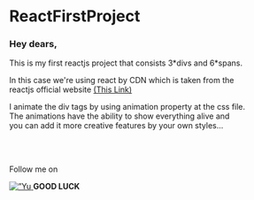 # ReactFirstProject
<h3>Hey dears,</h3>
<p>This is my first reactjs project that consists 3*divs and 6*spans.</p>
<p>
  In this case we're using react by CDN which is taken from the</br>
  reactjs official website <a href="https://reactjs.org/docs/cdn-links.html">(This Link)</a>
</p>
<p>
  I animate the div tags by using animation property at the css file.</br>
  The animations have the ability to show everything alive and</br>
  you can add it more creative features by your own styles...
</p>
</br></br>
<p>Follow me on</p>
<a href="https://www.linkedin.com/in/alireza-mashayekhi-693423235/">
<img align=”left” src=”https://raw.githubusercontent.com/maalireza51/ReactFirstProject/master/icons/linkedin.svg" alt=”Yu Shi | LinkedIn” width=”21px”/>
</a>
<a href="https://twitter.com/maalireza51"><i class="fa fa-lg fa-twitter-square"></i></a>
<a href="https://www.instagram.com/deka_deve/"><i class="fa fa-lg fa-instagram"></i></a>
<strong>GOOD LUCK</strong>
<script src="https://use.fontawesome.com/452826394c.js"></script>
